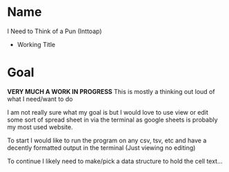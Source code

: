 # Name
I Need to Think of a Pun (Inttoap) 
* Working Title

# Goal
**VERY MUCH A WORK IN PROGRESS**
This is mostly a thinking out loud of what I need/want to do

I am not really sure what my goal is but I would love to use view or edit some
sort of spread sheet in via the terminal as google sheets is probably my most
used website. 

To start I would like to run the program on any csv, tsv, etc and have a 
decently formatted output in the terminal (Just viewing no editing)

To continue I likely need to make/pick a data structure to hold the cell text...
